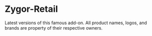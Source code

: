 # Zygor-Retail

Latest versions of this famous add-on.
All product names, logos, and brands are property of their respective owners.

